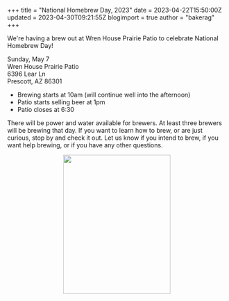 +++
title = "National Homebrew Day, 2023"
date = 2023-04-22T15:50:00Z
updated = 2023-04-30T09:21:55Z
blogimport = true 
author = "bakerag"
+++

<p>We're having a brew out at Wren House Prairie Patio to celebrate National Homebrew Day!</p><div style="text-align: left;">Sunday, May 7<br />Wren House Prairie Patio<br />6396 Lear Ln<br />Prescott, AZ 86301</div><div style="text-align: left;"><p></p><ul style="text-align: left;"><li>Brewing starts at 10am (will continue well into the afternoon)</li><li>Patio starts selling beer at 1pm</li><li>Patio closes at 6:30</li></ul><p></p></div><p>There will be power and water available for brewers. At least three brewers will be brewing that day. If you want to learn how to brew, or are just curious, stop by and check it out. Let us know if you intend to brew, if you want help brewing, or if you have any other questions.&nbsp;</p><div class="separator" style="clear: both; text-align: center;"><a href="https://blogger.googleusercontent.com/img/b/R29vZ2xl/AVvXsEhqbJmjC4iyaMsZRX1UexmpQNHESDGPo9rbd1xuBzi1Pp4K8UDCxrF2wLZtCxN1LiQbIiUB0LSzA1f9t_4zBQwm4TZ6syNrEC1MSvraH9pTqRDyTzgmpsPfHLj0p74Od96Hb-yAHLkNit2Adk5oeLmV5psxz3jEeld5gytRu1hcYW1ocAECrI7KKeelKQ/s3300/homebrewdayflyer.jpg" imageanchor="1" style="margin-left: 1em; margin-right: 1em;"><img border="0" data-original-height="3300" data-original-width="2550" height="320" src="https://blogger.googleusercontent.com/img/b/R29vZ2xl/AVvXsEhqbJmjC4iyaMsZRX1UexmpQNHESDGPo9rbd1xuBzi1Pp4K8UDCxrF2wLZtCxN1LiQbIiUB0LSzA1f9t_4zBQwm4TZ6syNrEC1MSvraH9pTqRDyTzgmpsPfHLj0p74Od96Hb-yAHLkNit2Adk5oeLmV5psxz3jEeld5gytRu1hcYW1ocAECrI7KKeelKQ/s320/homebrewdayflyer.jpg" width="247" /></a></div><br /><p><br /></p>
